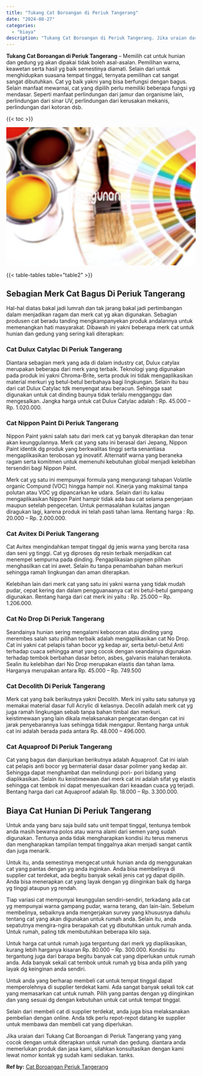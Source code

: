 ```yaml
---
title: "Tukang Cat Boroangan di Periuk Tangerang"
date: "2024-08-27"
categories: 
  - "biaya"
description: "Tukang Cat Boroangan di Periuk Tangerang. Jika uraian dari Tukang Cat Boroangan di Periuk Tangerang yang yang cocok dengan untuk diterapkan untuk rumah dan g..."
---
```


**Tukang Cat Boroangan di Periuk Tangerang** – Memilih cat untuk hunian dan gedung yg akan dipakai tidak boleh asal-asalan. Pemilihan warna, keawetan serta hasil yg baik semestinya diamati. Selain dari untuk menghidupkan suasana tempat tinggal, ternyata pemilihan cat sangat sangat dibutuhkan. Cat yg baik yakni yang bisa berfungsi dengan bagus. Selain manfaat mewarnai, cat yang dipilih perlu memiliki beberapa fungsi yg mendasar. Seperti manfaat perlindungan dari jamur dan organisme lain, perlindungan dari sinar UV, perlindungan dari kerusakan mekanis, perlindungan dari kotoran dsb.

{{< toc >}}

![Tukang Cat Boroangan di Periuk Tangerang](/images/jasa-cat-murah36.png)

{{< table-tables table="table2" >}}

## Sebagian Merk Cat Bagus Di Periuk Tangerang

Hal-hal diatas bakal jadi lumrah dan tak jarang bakal jadi pertimbangan dalam menjadikan ragam dan merk cat yg akan digunakan. Sebagian produsen cat beradu tanding mengkampanyekan produk andalannya untuk memenangkan hati masyarakat. Dibawah ini yakni beberapa merk cat untuk hunian dan gedung yang sering kali diterapkan:

### Cat Dulux Catylac Di Periuk Tangerang

Diantara sebagian merk yang ada di dalam industry cat, Dulux catylax merupakan beberapa dari merk yang terbaik. Teknologi yang digunakan pada produk ini yakni Chroma-Brite, serta produk ini tidak mengaplikasikan material merkuri yg betul-betul berbahaya bagi lingkungan. Selain itu bau dari cat Dulux Catylac tdk menyengat atau beracun. Sehingga saat digunakan untuk cat dinding baunya tidak terlalu mengganggu dan mengesalkan. Jangka harga untuk cat Dulux Catylac adalah : Rp. 45.000 – Rp. 1.020.000.

### Cat Nippon Paint Di Periuk Tangerang

Nippon Paint yakni salah satu dari merk cat yg banyak diterapkan dan tenar akan keunggulannya. Merk cat yang satu ini berasal dari Jepang, Nippon Paint identik dg produk yang berkwalitas tinggi serta senantiasa mengaplikasikan terobosan yg inovatif. Alternatif warna yang beraneka ragam serta komitmen untuk memenuhi kebutuhan global menjadi kelebihan tersendiri bagi Nippon Paint.

Merk cat yg satu ini mempunyai formula yang mengurangi tahapan Volatile organic Compund (VOC) hingga hampir nol. Kinerja yang maksimal tanpa polutan atau VOC yg dipancarkan ke udara. Selain dari itu kalau mengaplikasikan Nippon Paint hampir tidak ada bau cat selama pengerjaan maupun setelah pengecetan. Untuk permasalahan kulaitas jangan diragukan lagi, karena produk ini telah pasti tahan lama. Rentang harga : Rp. 20.000 – Rp. 2.000.000.

### Cat Avitex Di Periuk Tangerang

Cat Avitex mengindahkan tempat tinggal dg jenis warna yang bercita rasa dan seni yg tinggi. Cat yg diproses dg resin terbaik menjadikan cat menempel sempurna pada dinding. Pengaplikasian pigmen pilihan menghasilkan cat ini awet. Selain itu tanpa penambahan bahan merkuri sehingga ramah lingkungan dan aman diterapkan.

Kelebihan lain dari merk cat yang satu ini yakni warna yang tidak mudah pudar, cepat kering dan dalam pengguanaanya cat ini betul-betul gampang digunakan. Rentang harga dari cat merk ini yaitu : Rp. 25.000 – Rp. 1.206.000.

### Cat No Drop Di Periuk Tangerang

Seandainya hunian sering mengalami kebocoran atau dinding yang merembes salah satu pilihan terbaik adalah mengaplikasikan cat No Drop. Cat ini yakni cat pelapis tahan bocor yg kedap air, serta betul-betul Anti terhadap cuaca sehingga amat yang cocok dengan seandainya digunakan terhadap tembok berbahan dasar beton, asbes, galvanis malahan terakota. Sealin itu kelebihan dari No Drop merupakan elastis dan tahan lama. Harganya merupakan antara Rp. 45.000 – Rp. 749.500

### Cat Decolith Di Periuk Tangerang

Merk cat yang baik berikutnya yakni Decolith. Merk ini yaitu satu satunya yg memakai material dasar full Acrylic di kelasnya. Decolih adalah merk cat yg juga ramah lingkungan sebab tanpa bahan timbal dan merkuri. keistimewaan yang lain dikala melaksanakan pengecatan dengan cat ini jarak penyebarannya luas sehingga tidak mengapur. Rentang harga untuk cat ini adalah berada pada antara Rp. 48.000 – 496.000.

### Cat Aquaproof Di Periuk Tangerang

Cat yang bagus dan dianjurkan berikutnya adalah Aquaproof. Cat ini ialah cat pelapis anti bocor yg bermaterial dasar dasar polimer yang kedap air. Sehingga dapat menghambat dan melindungi pori- pori bidang yang diaplikasikan. Selain itu keistimewaan dari merk cat ini adalah sifat yg elastis sehingga cat tembok ini dapat menyesuaikan dari keaadan cuaca yg terjadi. Bentang harga dari cat Aquaproof adalah Rp. 18.000 – Rp. 3.300.000.

## Biaya Cat Hunian Di Periuk Tangerang

Untuk anda yang baru saja build satu unit tempat tinggal, tentunya tembok anda masih bewarna polos atau warna alami dari semen yang sudah digunakan. Tentunya anda tidak mengharapkan kondisi itu terus menerus dan mengharapkan tampilan tempat tinggalnya akan menjadi sangat cantik dan juga menarik.

Untuk itu, anda semestinya mengecat untuk hunian anda dg menggunakan cat yang pantas dengan yg anda inginkan. Anda bisa membelinya di supplier cat terdekat, ada begitu banyak sekali jenis cat yg dapat dipilih. Anda bisa menerapkan cat yang layak dengan yg diinginkan baik dg harga yg tinggi ataupun yg rendah.

Tiap variasi cat mempunyai keunggulan sendiri-sendiri, terkadang ada cat yg mempunyai warna gampang pudar, warna terang, dan lain-lain. Sebelum membelinya, sebaiknya anda mengerjakan survey yang khususnya dahulu tentang cat yang akan digunakan untuk rumah anda. Selain itu, anda sepatutnya mengira-ngira berapakah cat yg dibutuhkan untuk rumah anda. Untuk rumah, paling tdk membutuhkan beberapa kilo saja.

Untuk harga cat untuk rumah juga tergantung dari merk yg diaplikasikan, kurang lebih harganya kisaran Rp. 80.000 – Rp. 300.000. Kondisi itu tergantung juga dari barapa begitu banyak cat yang diperlukan untuk rumah anda. Ada banyak sekali cat tembok untuk rumah yg bisa anda pilih yang layak dg keinginan anda sendiri.

Untuk anda yang berharap membeli cat untuk tempat tinggal dapat memperolehnya di supplier terdekat kami. Ada sangat banyak sekali tok cat yang memasarkan cat untuk rumah. Pilih yang pantas dengan yg diinginkan dan yang sesuai dg dengan kebutuhan untuk cat untuk tempat tinggal.

Selain dari membeli cat di supplier terdekat, anda juga bisa melaksanakan pembelian dengan online. Anda tdk perlu repot-repot datang ke supplier untuk membawa dan membeli cat yang diperlukan.

Jika uraian dari Tukang Cat Boroangan di Periuk Tangerang yang yang cocok dengan untuk diterapkan untuk rumah dan gedung. diantara anda memerlukan produk dan jasa kami, silahkan konsultasikan dengan kami lewat nomor kontak yg sudah kami sediakan. tanks.

**Ref by:** [Cat Boroangan Periuk Tangerang](https://id.wikipedia.org/wiki/Cat)
